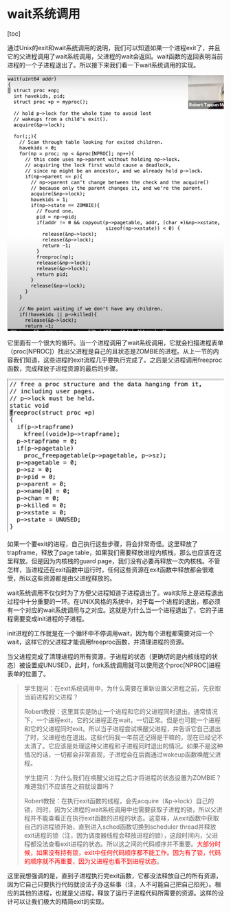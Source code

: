 # wait系统调用

[toc]

通过Unix的exit和wait系统调用的说明，我们可以知道如果一个进程exit了，并且它的父进程调用了wait系统调用，父进程的wait会返回。wait函数的返回表明当前进程的一个子进程退出了。所以接下来我们看一下wait系统调用的实现。

![img](.assets/image%20(591).png)

它里面有一个很大的循环。当一个进程调用了wait系统调用，它就会扫描进程表单（proc[NPROC]）找出父进程是自己的且状态是ZOMBIE的进程。从上一节的内容我们知道，这些进程的exit流程几乎要执行完成了。之后是父进程调用freeproc函数，完成释放子进程资源的最后的步骤。

![img](.assets/image%20(493).png)

如果一个要exit的进程，自己执行这些步骤，将会非常奇怪。这里释放了trapframe，释放了page table，如果我们需要释放进程内核栈，那么也应该在这里释放。但是因为内核栈的guard page，我们没有必要再释放一次内核栈。不管怎样，当进程还在exit函数中运行时，任何这些资源在exit函数中释放都会很难受，所以这些资源都是由父进程释放的。

wait系统调用不仅仅时为了方便父进程知道子进程退出了。wait实际上是进程退出过程中十分重要的一环。在UNIX风格的系统中，对于每一个进程的退出，都必须有一个对应的wait系统调用与之对应。这就是为什么当一个进程退出了，它的子进程需要变成init进程的子进程。

init进程的工作就是在一个循环中不停调用wait，因为每个进程都需要对应一个wait，这样它的父进程才能调用freeproc函数，并清理进程的资源。

当父进程完成了清理进程的所有资源，子进程的状态（更确切的是内核线程的状态）被设置成UNUSED，此时，fork系统调用就可以使用这个proc[NPROC]进程表单的位置了。

>学生提问：在exit系统调用中，为什么需要在重新设置父进程之前，先获取当前进程的父进程？
>
>Robert教授：这里其实是防止一个进程和它的父进程同时退出。通常情况下，一个进程exit，它的父进程正在wait，一切正常。但是也可能一个进程和它的父进程同时exit。所以当子进程尝试唤醒父进程，并告诉它自己退出了时，父进程也在退出。这些代码我一年前还记得是干嘛的，现在已经记不太清了。它应该是处理这种父进程和子进程同时退出的情况。如果不是这种情况的话，一切都会非常直观，子进程会在后面通过wakeup函数唤醒父进程。
>
>学生提问：为什么我们在唤醒父进程之后才将进程的状态设置为ZOMBIE？难道我们不应该在之前就设置吗？
>
>Robert教授：在执行exit函数的线程，会先acquire（&p->lock）自己的锁，同时，因为父进程的wait系统调用中也需要获取子进程的锁，所以父进程并不能查看正在执行exit函数的进程的状态。这意味，从exit函数中获取自己的进程锁开始，直到进入sched函数切换到scheduler thread并释放exit进程的锁（注，因为调度器线程会释放进程的锁），这段时间内，父进程都没法查看exit进程的状态。所以这之间的代码顺序并不重要。<font color=red>大部分时候，如果没有持有锁，exit中任何代码顺序都不能工作。因为有了锁，代码的顺序就不再重要，因为父进程也看不到进程状态</font>。

这里我想强调的是，直到子进程执行完exit函数，它都没法释放自己的所有资源，因为它自己只要执行代码就没法子办这些事（注，人不可能自己把自己掐死）。相应的其他的进程，也就是父进程，释放了运行子进程代码所需要的资源。这样的设计可以让我们极大的精简exit的实现。